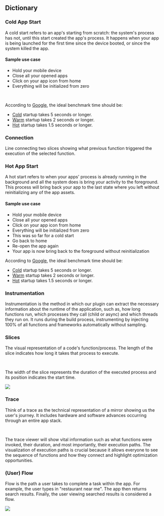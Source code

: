 Dictionary
----------

### Cold App Start

A cold start refers to an app's starting from scratch: the system's process has not, until this start created the app's process. It happens when your app is being launched for the first time since the device booted, or since the system killed the app.

#### Sample use case

-   Hold your mobile device
-   Close all your opened apps
-   Click on your app icon from home
-   Everything will be initialized from zero

‍

According to [Google](https://developer.android.com/topic/performance/vitals/launch-time), the ideal benchmark time should be: 

-   [Cold](https://developer.android.com/topic/performance/vitals/launch-time#cold) startup takes 5 seconds or longer.
-   [Warm](https://developer.android.com/topic/performance/vitals/launch-time#warm) startup takes 2 seconds or longer.
-   [Hot](https://developer.android.com/topic/performance/vitals/launch-time#hot) startup takes 1.5 seconds or longer.

### Connection

Line connecting two slices showing what previous function triggered the execution of the selected function.

### Hot App Start

A hot start refers to when your apps' process is already running in the background and all the system does is bring your activity to the foreground. This process will bring back your app to the last state where you left without reinitializing any of the app assets.

#### Sample use case

-   Hold your mobile device
-   Close all your opened apps
-   Click on your app icon from home
-   Everything will be initialized from zero
-   This was so far for a cold start
-   Go back to home
-   Re-open the app again
-   Your app is now bring back to the foreground without reinitialization 

According to [Google](https://developer.android.com/topic/performance/vitals/launch-time), the ideal benchmark time should be: 

-   [Cold](https://developer.android.com/topic/performance/vitals/launch-time#cold) startup takes 5 seconds or longer.
-   [Warm](https://developer.android.com/topic/performance/vitals/launch-time#warm) startup takes 2 seconds or longer.
-   [Hot](https://developer.android.com/topic/performance/vitals/launch-time#hot) startup takes 1.5 seconds or longer.

### Instrumentation

Instrumentation is the method in which our plugin can extract the necessary information about the runtime of the application, such as, how long functions run, which processes they call (child or async) and which threads they run on. It runs during the build process, instrumenting by injecting 100% of all functions and frameworks automatically without sampling.

### Slices

The visual representation of a code's function/process. The length of the slice indicates how long it takes that process to execute.

‍

The width of the slice represents the duration of the executed process and its position indicates the start time.

![](https://assets-global.website-files.com/64be9ec9522055d42cb435e3/64be9ec9522055d42cb438d3_slicename.png)

### Trace

Think of a trace as the technical representation of a mirror showing us the user's journey. It includes hardware and software advances occurring through an entire app stack. 

‍

The trace viewer will show vital information such as what functions were invoked, their duration, and most importantly, their execution paths. The visualization of execution paths is crucial because it allows everyone to see the sequence of functions and how they connect and highlight optimization opportunities.

### (User) Flow

Flow is the path a user takes to complete a task within the app. For example, the user types in "restaurant near me". The app then returns search results. Finally, the user viewing searched results is considered a flow.

[![](https://assets-global.website-files.com/64be9ec9522055d42cb435e3/64be9ec9522055d42cb438d4_user_flow_1_modal.png)](https://assets-global.website-files.com/64be9ec9522055d42cb435e3/64be9ec9522055d42cb438d4_user_flow_1_modal.png)

